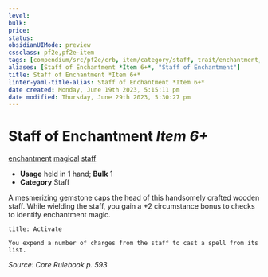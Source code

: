 ```yaml
---
level:
bulk:
price:
status:
obsidianUIMode: preview
cssclass: pf2e,pf2e-item
tags: [compendium/src/pf2e/crb, item/category/staff, trait/enchantment, trait/magical, trait/staff]
aliases: [Staff of Enchantment *Item 6+*, "Staff of Enchantment"]
title: Staff of Enchantment *Item 6+*
linter-yaml-title-alias: Staff of Enchantment *Item 6+*
date created: Monday, June 19th 2023, 5:15:11 pm
date modified: Thursday, June 29th 2023, 5:30:27 pm
---
```


# Staff of Enchantment *Item 6+*

[enchantment](rules/traits/enchantment.md) [magical](rules/traits/magical.md) [staff](rules/traits/staff.md)  

- **Usage** held in 1 hand; **Bulk** 1
- **Category** Staff

A mesmerizing gemstone caps the head of this handsomely crafted wooden staff. While wielding the staff, you gain a +2 circumstance bonus to checks to identify enchantment magic.

```ad-embed-ability
title: Activate

You expend a number of charges from the staff to cast a spell from its list.
```

*Source: Core Rulebook p. 593*
